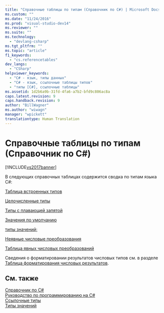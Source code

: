 ```yaml
---
title: "Справочные таблицы по типам (Справочник по C#) | Microsoft Docs"
ms.custom: ""
ms.date: "11/24/2016"
ms.prod: "visual-studio-dev14"
ms.reviewer: ""
ms.suite: ""
ms.technology: 
  - "devlang-csharp"
ms.tgt_pltfrm: ""
ms.topic: "article"
f1_keywords: 
  - "cs.referencetables"
dev_langs: 
  - "CSharp"
helpviewer_keywords: 
  - "C# - язык, типы данных"
  - "C# - язык, ссылочные таблицы типов"
  - "типы [C#], ссылочные таблицы"
ms.assetid: 1d2b6a9b-31fd-4fa6-a7b2-bfd9c806ac8a
caps.latest.revision: 9
caps.handback.revision: 9
author: "BillWagner"
ms.author: "wiwagn"
manager: "wpickett"
translationtype: Human Translation
---
```

# Справочные таблицы по типам (Справочник по C#)
[!INCLUDE[vs2017banner](../../../csharp/includes/vs2017banner.md)]

В следующих справочных таблицах содержится сводка по типам языка C\#:  
  
 [Таблица встроенных типов](../../../csharp/language-reference/keywords/built-in-types-table.md)  
  
 [Целочисленные типы](../../../csharp/language-reference/keywords/integral-types-table.md)  
  
 [Типы с плавающей запятой](../../../csharp/language-reference/keywords/floating-point-types-table.md)  
  
 [Значения по умолчанию](../../../csharp/language-reference/keywords/default-values-table.md)  
  
 [типы значений;](../../../csharp/language-reference/keywords/value-types-table.md)  
  
 [Неявные числовые преобразования](../../../csharp/language-reference/keywords/implicit-numeric-conversions-table.md)  
  
 [Таблица явных числовых преобразований](../../../csharp/language-reference/keywords/explicit-numeric-conversions-table.md)  
  
 Сведения о форматировании результатов числовых типов см. в разделе [Таблица форматирования числовых результатов](../../../csharp/language-reference/keywords/formatting-numeric-results-table.md).  
  
## См. также  
 [Справочник по C\#](../../../csharp/language-reference/index.md)   
 [Руководство по программированию на C\#](../../../csharp/programming-guide/index.md)   
 [Ссылочные типы](../../../csharp/language-reference/keywords/reference-types.md)   
 [Типы значений](../../../csharp/language-reference/keywords/value-types.md)